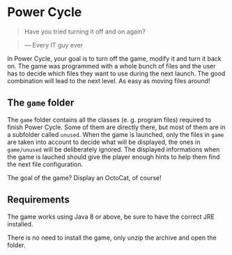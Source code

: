 # Power Cycle

> Have you tried turning it off and on again?

> &mdash; Every IT guy ever

In Power Cycle, your goal is to turn off the game, modify it and turn it back on. The game was programmed with a whole bunch of files and the user has to decide which files they want to use during the next launch. The good combination will lead to the next level. As easy as moving files around!

## The `game` folder

The `game` folder contains all the classes (e. g. program files) required to finish Power Cycle. Some of them are directly there, but most of them are in a subfolder called `unused`. When the game is launched, only the files in `game` are taken into account to decide what will be displayed, the ones in `game/unused` will be deliberately ignored. The displayed informations when the game is lauched should give the player enough hints to help them find the next file configuration.

The goal of the game? Display an OctoCat, of course!

## Requirements

The game works using Java 8 or above, be sure to have the correct JRE installed.

There is no need to install the game, only unzip the archive and open the folder.
